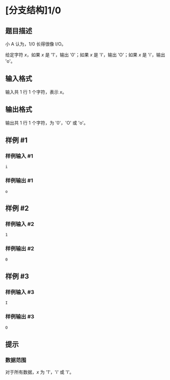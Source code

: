 # [分支结构]1/0

## 题目描述

小 A 认为，1/0 长得很像 I/O。

给定字符 $x$，如果 $x$ 是 '1'，输出 '0'；如果 $x$ 是 'I'，输出 'O'；如果 $x$ 是 'i'，输出 'o'。

## 输入格式

输入共 $1$ 行 $1$ 个字符，表示 $x$。

## 输出格式

输出共 $1$ 行 $1$ 个字符，为 '0'，'O' 或 'o'。

## 样例 #1

### 样例输入 #1

```
i
```

### 样例输出 #1

```
o
```

## 样例 #2

### 样例输入 #2

```
1
```

### 样例输出 #2

```
0
```

## 样例 #3

### 样例输入 #3

```
I
```

### 样例输出 #3

```
O
```

## 提示

### 数据范围

对于所有数据，$x$ 为 '1'，'i' 或 'I'。